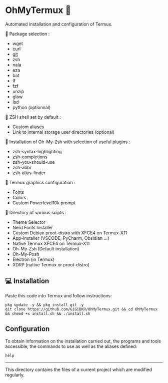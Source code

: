 # OhMyTermux 🧊
 
Automated installation and configuration of Termux.

🧊 Package selection :
- wget
- curl
- [git](https://github.com/git/git)
- zsh
- nala
- eza
- bat
- lf
- fzf  
- unzip
- glow
- lsd
- python (optionnal)

🧊 ZSH shell set by default :
- Custom aliases
- Link to internal storage user directories (optional)

🧊 Installation of Oh-My-Zsh with selection of useful plugins :
- zsh-syntax-highlighting
- zsh-completions
- zsh-you-should-use
- zsh-abbr
- zsh-alias-finder

🧊 Termux graphics configuration :
- Fonts
- Colors
- Custom Powerlevel10k prompt

🧊 Directory of various scipts :
- Theme Selector
- Nerd Fonts Installer
- Custom Debian proot-distro with XFCE4 on Termux-X11
- App-Installer (VSCODE, PyCharm, Obsidian ...)
- Native Termux XFCE4 on Termux-X11
- Oh-My-Zsh (Default installation)
- Oh-My-Posh
- Electron (in Termux)
- XDRP (native Termux or proot-distro)

## 💻 Installation

Paste this code into Termux and follow instructions:
````
pkg update -y && pkg install git -y
git clone https://github.com/GiGiDKR/OhMyTermux.git && cd OhMyTermux && chmod +x install.sh && ./install.sh
````

## Configuration


To obtain information on the installation carried out, the programs and tools accessible, the commands to use as well as the aliases defined: 
````
help
````

-----

This directory contains the files of a current project which are modified regularly. 
